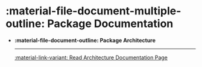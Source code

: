 # :material-file-document-multiple-outline: Package **Documentation**

<div class="grid cards" markdown>

-   __:material-file-document-outline: Package Architecture__&nbsp;&nbsp;

    ---

    [:material-link-variant: Read Architecture Documentation Page](./architecture.md)

</div>

[//]: # ()
[//]: # (<div class="grid cards" markdown>)

[//]: # ()
[//]: # (-   __:material-file-document-outline: Strategy Backtesting__&nbsp;&nbsp;)

[//]: # ()
[//]: # (    ---)

[//]: # ()
[//]: # (    [:material-link-variant: Read Backtesting Documentation Page]&#40;./backtesting.md&#41;)

[//]: # ()
[//]: # (</div>)

[//]: # ()
[//]: # (<div class="grid cards" markdown>)

[//]: # ()
[//]: # (-   __:material-file-document-outline: Live Trading__&nbsp;&nbsp;)

[//]: # ()
[//]: # (    ---)

[//]: # ()
[//]: # (    [:material-link-variant: Read Trading Documentation Page]&#40;./trading.md&#41; )

[//]: # ()
[//]: # (</div>)
